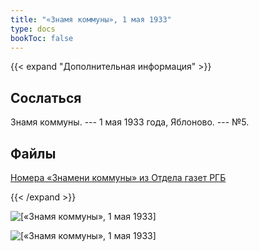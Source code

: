 ```yaml
---
title: "«Знамя коммуны», 1 мая 1933"
type: docs
bookToc: false
---
```


{{< expand "Дополнительная информация" >}}
## Сослаться
Знамя коммуны. --- 1 мая 1933 года, Яблоново. --- №5.

## Файлы
[Номера «Знамени коммуны» из Отдела газет РГБ](https://www.dropbox.com/sh/ll2g4k6wpotne98/AABqN9hCtVLKI6zfZcimeKIka?dl=0)

{{< /expand >}}

![[«Знамя коммуны», 1 мая 1933]](/static/img/papers/ZK_№5_1.5.33_p-1.jpg)

![[«Знамя коммуны», 1 мая 1933]](/static/img/papers/ZK_№5_1.5.33_p-2.jpg)

